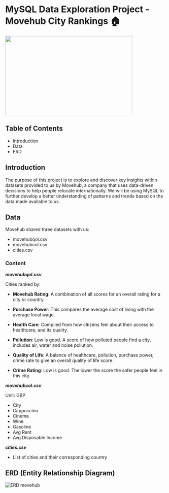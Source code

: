# MySQL Data Exploration Project - Movehub City Rankings :house:

<img src= "https://cdn.dribbble.com/users/1591951/screenshots/4168633/cv_still_2x.gif?compress=1&resize=400x300&vertical=center" width="400" height="250"/>



## Table of Contents
 - Introduction
 - Data
 - ERD



## Introduction

The purpose of this project is to explore and discover key insights within datasets provided to us by Movehub, a company that uses data-driven decisions to help people relocate internationally. We will be using MySQL to further develop a better understanding of patterns and trends based on the data made available to us.



## Data

Movehub shared three datasets with us:

 - movehubqol.csv
 - movehubcol.csv
 - cities.csv


### Content
***movehubqol.csv***

Cities ranked by:

 - **Movehub Rating**: A combination of all scores for an overall rating for a city or country.

 - **Purchase Power**: This compares the average cost of living with the average local wage.

 - **Health Care**: Compiled from how citizens feel about their access to healthcare, and its quality.

 - **Pollution**: Low is good. A score of how polluted people find a city, includes air, water and noise pollution.

 - **Quality of Life**: A balance of healthcare, pollution, purchase power, crime rate to give an overall quality of life score.

 - **Crime Rating**: Low is good. The lower the score the safer people feel in this city.

***movehubcol.csv***

Unit: GBP

 - City
 - Cappuccino
 - Cinema
 - Wine
 - Gasoline
 - Avg Rent
 - Avg Disposable Income

***cities.csv***
 - List of cities and their corresponding country



## ERD (Entity Relationship Diagram)


![ERD movehub](https://github.com/julesjuliano0721/1stSQLProject/assets/136859698/26c78191-a720-4378-aa1b-f9c98e7ae9c1)

